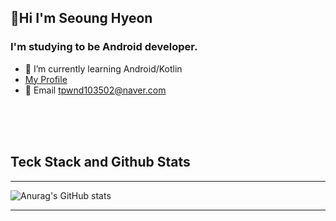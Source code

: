## 🤗Hi I'm Seoung Hyeon


### I'm studying to be Android developer.<br>

* 🌱 I’m currently learning Android/Kotlin<br>
* [My Profile](https://melon-snake-63f.notion.site/Legend-ff23a9b65f6743dc8aef70e8cb852d2d)<br>
* 🌊 Email  tpwnd103502@naver.com





<br>
<br>
<br>






## Teck Stack and Github Stats            
---


![Anurag's GitHub stats](https://github-readme-stats.vercel.app/api?username=kimq1005&show_icons=true&theme=dark)




---


<!---
kimq1005/kimq1005 is a ✨ special ✨ repository because its `README.md` (this file) appears on your GitHub profile.
You can click the Preview link to take a look at your changes.
--->
